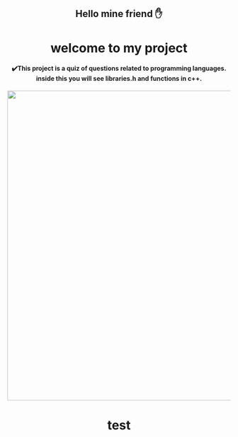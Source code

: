 
<div align="center">
<h2> Hello mine friend ✋</h1>
  </div>
  
<div align="center">
<h1>welcome to my project</h2>
    </div>

  
<div align="center">
<h4> ✔️This project is a quiz of questions related to programming languages. inside this you will see libraries.h and functions in c++.</h4>
    </div>

  

<div align="center"> 
  
  <img src="https://user-images.githubusercontent.com/86864451/148705163-2005519a-1250-4e44-9388-51c262797fa1.gif" width="700px"/>
  
  
  <h1> test </h1>

  </div>


